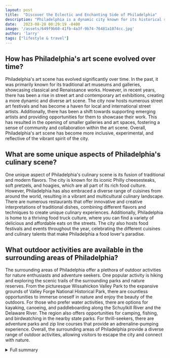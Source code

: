 ```yaml
---
layout: post
title:  "Discover the Eclectic and Enchanting Side of Philadelphia"
description: "Philadelphia is a dynamic city known for its historical significance and vibrant culture. With new developments and attractions constantly emerging, it's an exciting destination for both locals and visitors. This article highlights some of the must-see places and experiences in Philadelphia."
date:   2023-08-28 00:29:19 -0400
image: '/assets/649f9b60-41fb-4a3f-9b74-76481a1074cc.jpg'
author: 'larry'
tags: ["lifestyle & travel"]
---
```


## How has Philadelphia's art scene evolved over time?
Philadelphia's art scene has evolved significantly over time. In the past, it was primarily known for its traditional art museums and galleries, showcasing classical and Renaissance works. However, in recent years, there has been a rise in street art and contemporary art exhibitions, creating a more dynamic and diverse art scene. The city now hosts numerous street art festivals and has become a haven for local and international street artists. Additionally, there has been a shift towards supporting emerging artists and providing opportunities for them to showcase their work. This has resulted in the opening of smaller galleries and art spaces, fostering a sense of community and collaboration within the art scene. Overall, Philadelphia's art scene has become more inclusive, experimental, and reflective of the vibrant spirit of the city.

## What are some unique aspects of Philadelphia's culinary scene?
One unique aspect of Philadelphia's culinary scene is its fusion of traditional and modern flavors. The city is known for its iconic Philly cheesesteaks, soft pretzels, and hoagies, which are all part of its rich food culture. However, Philadelphia has also embraced a diverse range of cuisines from around the world, resulting in a vibrant and multicultural culinary landscape. There are numerous restaurants that offer innovative and creative interpretations of traditional dishes, combining different flavors and techniques to create unique culinary experiences. Additionally, Philadelphia is home to a thriving food truck culture, where you can find a variety of delicious and affordable eats on the streets. The city also hosts food festivals and events throughout the year, celebrating the different cuisines and culinary talents that make Philadelphia a food lover's paradise.

## What outdoor activities are available in the surrounding areas of Philadelphia?
The surrounding areas of Philadelphia offer a plethora of outdoor activities for nature enthusiasts and adventure seekers. One popular activity is hiking and exploring the scenic trails of the surrounding parks and nature reserves. From the picturesque Wissahickon Valley Park to the expansive grounds of Valley Forge National Historical Park, there are countless opportunities to immerse oneself in nature and enjoy the beauty of the outdoors. For those who prefer water activities, there are options for kayaking, canoeing, and paddleboarding along the Schuylkill River and the Delaware River. The region also offers opportunities for camping, fishing, and birdwatching in the nearby state parks. For thrill-seekers, there are adventure parks and zip line courses that provide an adrenaline-pumping experience. Overall, the surrounding areas of Philadelphia provide a diverse range of outdoor activities, allowing visitors to escape the city and connect with nature.

<details>
  <summary>Full summary</summary>
I. Introduction<br><br>Philadelphia is a city that never ceases to amaze. With its rich history, vibrant culture, and diverse attractions, there is something for everyone. Whether you are exploring its art scene, immersing yourself in history, seeking unusual attractions, enjoying family-friendly experiences, embarking on outdoor adventures, or indulging in culinary delights, Philadelphia promises an unforgettable journey. Come and discover the eclectic and enchanting side of Philadelphia.<br><br><br>II. Exploring the City<br><br>Philadelphia offers a plethora of events and activities for everyone. From blockbuster festivals to live concerts, there is never a dull moment in the city. Food and drink-related celebrations are also a highlight, showcasing the diverse culinary scene of Philadelphia. And for sports enthusiasts, the city is home to exciting sporting events throughout the year.<br><br><br>III. Immerse in Art and History<br><br>The Philadelphia Museum of Art, founded during America's first centennial in 1876, remains one of the nation's largest and most impressive galleries. Its building, reminiscent of ancient Greek temples, houses a collection of more than 200,000 comprehensive treasures. Visitors can explore period rooms and enjoy the outdoor sculpture garden.<br><br>The Barnes Foundation is another gem in Philadelphia's art scene. It boasts an impressive gallery of French impressionist art, including works from Cézanne, Renoir, Matisse, Modigliani, Picasso, and early-modern African art. Organized by aesthetic concepts instead of region or genre, the Barnes Foundation offers a unique viewing experience. With its glass canopy and green roof, the building itself is a work of art.<br><br>For history buffs, the Museum of the American Revolution provides a comprehensive journey through American history. Located near Independence Hall, the museum features realistic military reenactments, installations of art, books, and weapons, and even the actual war tent of George Washington.<br><br><br>IV. Unusual Attractions<br><br>Philadelphia's museum scene goes beyond traditional art and history. The Mütter Museum is dedicated to medical peculiarities, featuring anatomical human models, wet and skeletal specimens, and bizarre medical apparatus. Its exhibit explores folklore and Victorian funerary practices, offering a unique perspective on the human body and medical history.<br><br>The Eastern State Penitentiary, once the most expensive and notorious prison in the world, is now a museum that offers daytime tours of the cell blocks. It also includes artist installations and hosts Halloween Nights, a massive haunted house event. Visitors can experience the haunting atmosphere and learn about the prison's infamous inmates, including Al Capone.<br><br>The Academy of Natural Sciences, the oldest natural history museum in the Americas, features a 42-foot long Tyrannosaurus rex skeleton and lifelike dioramas of African animals. With its extensive collection of mollusk specimens and fossils of 30 dinosaur species, it offers a fascinating look into the natural world.<br><br><br>V. Family-Friendly Experiences<br><br>The Franklin Institute is a favorite destination for families. This interactive science museum features a planetarium for stargazing, a 350-ton Baldwin steam train on display, and the opportunity to fly a 1948 T-33 Jet Trainer. Kids can also walk around inside a giant heart and observe the dissection of a cow's eye. The museum's special events calendar is always rotating, offering new and exciting experiences.<br><br>For a unique glimpse into Philadelphia's cultural heritage, the Mummers Museum immerses visitors in the vibrant world of the annual Mummers parade. With colorful props and costumes, video archives, and exhibits on Mummers history, it's a celebration of Philadelphia's lively folk tradition.<br><br><br>VI. Outdoor Adventures<br><br>Philadelphia and its surrounding areas offer a wide range of outdoor activities. Chamounix Equestrian Center provides horse riding and polo lessons for those interested in equestrian sports. Go Vertical is an indoor rock climbing gym for thrill-seekers, while Pinnacle Parkour Academy offers parkour training for those looking for an adrenaline rush.<br><br>Nature enthusiasts can enjoy the beauty of Laurel Hill Cemetery, where recreational activities, storytelling, lectures, ghost tours, film screenings, yoga, and live performances take place. Bartram's Garden, a botanic garden, offers arts and culture programs and boating activities.<br><br>Spring Mountain is the perfect destination for skiing, canopy tours, tubing, and geocaching. The foliage at Bowman's Hill Tower provides a breathtaking view of Washington Crossing Park, with reenactments and a visit to the farmstead. French Creek State Park offers hiking, biking, camping, and birding opportunities.<br><br>For thrill-seekers, Treetops Quest is a skyline obstacle course that guarantees an exciting adventure. Disc Golf at Tyler State Park offers a hilly, wooded 36-hole course for those who enjoy a challenging game. Marsh Creek State Park provides trails and boating activities for outdoor enthusiasts.<br><br><br>VII. Culinary Delights<br><br>Philadelphia is a food lover's paradise. From authentic Philly cheesesteaks to rustic Italian cuisine, the city offers an array of culinary delights. Don't miss out on the freshest ceviche and colorful Israeli spreads. Experience French tasting menus and wine pairings at renowned restaurants.<br><br>For a truly local experience, visit the family-run, local BYOBs that have made a name for themselves. Some of these restaurants have been featured by Anthony Bourdain and have celebrity guests as patrons. If you're looking for the best restaurants in Philadelphia, this city won't disappoint.<br><br><br>VIII. Conclusion<br><br>Philadelphia is a city that never ceases to amaze. With its rich history, vibrant culture, and diverse attractions, there is something for everyone. Whether you are exploring its art scene, immersing yourself in history, seeking unusual attractions, enjoying family-friendly experiences, embarking on outdoor adventures, or indulging in culinary delights, Philadelphia promises an unforgettable journey. Come and discover the eclectic and enchanting side of Philadelphia.
</details>
